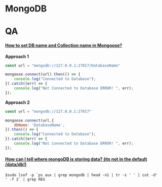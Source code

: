 # MongoDB

# QA

#### [How to set DB name and Collection name in Mongoose?](https://stackoverflow.com/questions/61388479/how-to-set-db-name-and-collection-name-in-mongoose)

**Approach 1**

```js
const url = "mongodb://127.0.0.1:27017/DatabaseName"

mongoose.connect(url).then(() => {
    console.log("Connected to Database");
}).catch((err) => {
    console.log("Not Connected to Database ERROR! ", err);
});
```

**Approach 2**

```js
const url = "mongodb://127.0.0.1:27017"

mongoose.connect(url,{
    dbName: 'DatabaseName',
}).then(() => {
    console.log("Connected to Database");
}).catch((err) => {
    console.log("Not Connected to Database ERROR! ", err);
});
```

#### [How can I tell where mongoDB is storing data? (its not in the default /data/db!)](https://stackoverflow.com/questions/7247474/how-can-i-tell-where-mongodb-is-storing-data-its-not-in-the-default-data-db)

```
$sudo lsof -p `ps aux | grep mongodb | head -n1 | tr -s ' ' | cut -d' ' -f 2` | grep REG
```


